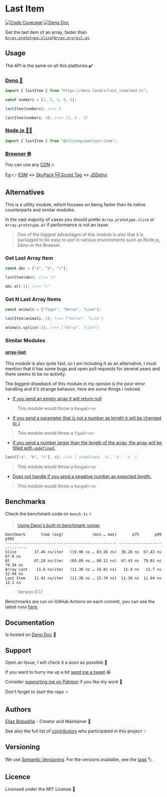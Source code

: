 # Last Item

[![Code Coverage](https://codecov.io/gh/ultirequiem/last_item/branch/main/graph/badge.svg)](https://codecov.io/gh/ultirequiem/last_item)
[![Deno Doc](https://doc.deno.land/badge.svg)](https://doc.deno.land/https/deno.land/x/last_item/mod.ts)

Get the last item of an array, faster than
[`Array.prototype.slice`](https://developer.mozilla.org/docs/Web/JavaScript/Reference/Global_Objects/Array/slice)/[`Array.project.at`](https://developer.mozilla.org/docs/Web/JavaScript/Reference/Global_Objects/Array/at).

## Usage

The API is the same on all this platforms ✔️

### [Deno 🦕](https://deno.land/x/last_item)

```javascript
import { lastItem } from "https://deno.land/x/last_item/mod.ts";

const numbers = [1, 2, 3, 4, 5];

lastItem(numbers); //=> 5

lastItem(numbers, 3); //=> [3, 4 , 5]
```

### [Node.js 🐢🚀](https://npmjs.com/package/@ultirequiem/last-item)

```javascript
import { lastItem } from "@ultirequiem/last-item";
```

### [Browser 🌐](https://developer.mozilla.org/en-US/docs/Glossary/Browser)

You can use any [CDN](https://en.wikipedia.org/wiki/Content_delivery_network) 🔥

Eg 👉
[ESM](https://developer.mozilla.org/en-US/docs/Web/JavaScript/Guide/Modules) ↔️
[SkyPack](https://cdn.skypack.dev/@ultirequiem/random-item) 🆚
[Script Tag](https://developer.mozilla.org/en-US/docs/Web/HTML/Element/script)
↔️ [JSDelivr](https://cdn.jsdelivr.net/npm/@ultirequiem/random-item)

## Alternatives

This is a utility module, which focuses on being faster than its native
counterparts and similar modules.

In the vast majority of cases you should prefer `Array.prototype.slice` or
`Array.prototype.at` if performance is not an issue.

> One of the biggest advantages of this module is also that it is packaged to be
> easy to use in various environments such as Node.js, Deno or the Browser.

### Get Last Array Item

```javascript
const abc = ["a", "b", "c"];

lastItem(abc); //=> "c"

abc.at(-1); //=> "c"
```

### Get N Last Array Items

```javascript
const animals = ["Tiger", "Horse", "Lion"];

lastItem(animals, 2); //=> ["Horse", "Lion"]

animals.splice(-2); //=> ["Horse", "Lion"]
```

### Similar Modules

#### [array-last](https://github.com/jonschlinkert/array-last)

This module is also quite fast, so I am including it as an alternative, I must
mention that it has some bugs and open pull requests for several years and there
seems to be no activity.

The biggest drawback of this module in my opinion is the poor error handling and
it's strange behavior, here are some things I noticed.

- [If you send an empty array it will return null](https://github.com/jonschlinkert/array-last/blob/master/index.js#L16)

> This module would throw a `RangeError`

- [If you send a parameter that is not a number as length it will be changed to
  `1`](https://github.com/jonschlinkert/array-last/blob/master/index.js#L20)

> This module would throw a `TypeError`

- [If you send a number larger than the length of the array, the array will be filled with `undefined`.](https://github.com/jonschlinkert/array-last/issues/6)

```javascript
last(["a", "b", "c"], 4); //=> [ undefined, 'a', 'b', 'c' ]
```

> This module would throw a `RangeError`

- [Does not handle if you send a negative number as expected length.](https://github.com/jonschlinkert/array-last/issues/10)

> This module would throw a `RangeError`

## Benchmarks

Check the benchmark code on `bench.ts` ⚡

> [Using Deno's built-in benchmark runner](https://deno.land/manual/tools/benchmarker)

```
benchmark       time (avg)             (min … max)       p75       p99      p995
-------------------------------------------------- -----------------------------
Slice        37.46 ns/iter   (33.96 ns … 83.26 ns)  36.28 ns  67.43 ns   67.8 ns
At           67.28 ns/iter   (65.89 ns … 80.11 ns)  67.43 ns  79.01 ns  79.34 ns
Array Last    11.6 ns/iter   (11.38 ns … 16.81 ns)   11.4 ns   12.7 ns  12.94 ns
Last Item    11.41 ns/iter   (11.38 ns … 15.74 ns)  11.39 ns  11.94 ns   12.1 ns
```

> Version 0.1.1

Benchmarks are run on GitHub Actions on each commit, you can see the latest runs
[here](https://github.com/UltiRequiem/last_item/actions/workflows/benchmark.yaml).

## Documentation

Is hosted on
[Deno Doc](https://doc.deno.land/https://deno.land/x/last_item/mod.ts) 📄

## Support

Open an Issue, I will check it a soon as possible 👀

If you want to hurry me up a bit
[send me a tweet](https://twitter.com/UltiRequiem) 😆

Consider [supporting me on Patreon](https://patreon.com/UltiRequiem) if you like
my work 🙏

Don't forget to start the repo ⭐

## Authors

[Eliaz Bobadilla](https://ultirequiem.com) - Creator and Maintainer 💪

See also the full list of
[contributors](https://github.com/UltiRequiem/last_item/contributors) who
participated in this project ✨

## Versioning

We use [Semantic Versioning](http://semver.org). For the versions available, see
the [tags](https://github.com/UltiRequiem/last_item/tags) 🏷️

## Licence

Licensed under the MIT License 📄
